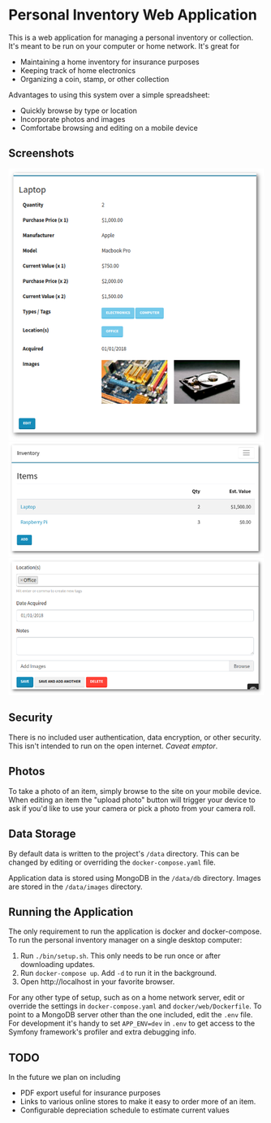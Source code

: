Personal Inventory Web Application
==================================

This is a web application for managing a personal inventory or collection. It's meant to be run on your computer or home network.  It's great for

- Maintaining a home inventory for insurance purposes
- Keeping track of home electronics
- Organizing a coin, stamp, or other collection

Advantages to using this system over a simple spreadsheet:

- Quickly browse by type or location
- Incorporate photos and images
- Comfortabe browsing and editing on a mobile device

Screenshots
-----------

![View an item](screenshots/view_item.png)
![List of items](screenshots/list_items.png)
![Edit an item](screenshots/edit_item.png)

Security
--------

There is no included user authentication, data encryption, or other security. This isn't intended to run on the open internet.  *Caveat emptor*.

Photos
------

To take a photo of an item, simply browse to the site on your mobile device.  When editing an item the "upload photo" button will trigger your device to ask if you'd like to use your camera or pick a photo from your camera roll.

Data Storage
------------

By default data is written to the project's `/data` directory.  This can be changed by editing or overriding the `docker-compose.yaml` file.

Application data is stored using MongoDB in the `/data/db` directory.  Images are stored in the `/data/images` directory.

Running the Application
-----------------------

The only requirement to run the application is docker and docker-compose.  To run the personal inventory manager on a single desktop computer:

1. Run `./bin/setup.sh`. This only needs to be run once or after downloading updates.
1. Run `docker-compose up`.  Add `-d` to run it in the background.
1. Open http://localhost in your favorite browser.

For any other type of setup, such as on a home network server, edit or override the settings in `docker-compose.yaml` and `docker/web/Dockerfile`.  To point to a MongoDB server other than the one included, edit the `.env` file.  For development it's handy to set `APP_ENV=dev` in `.env` to get access to the Symfony framework's profiler and extra debugging info.

TODO
----

In the future we plan on including 

- PDF export useful for insurance purposes
- Links to various online stores to make it easy to order more of an item.  
- Configurable depreciation schedule to estimate current values

